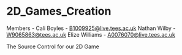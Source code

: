 # 2D_Games_Creation
Members - 
Cali Boyles - B1009925@live.tees.ac.uk
Nathan Wilby - W9065863@tees.ac.uk
Elize Williams - A0076070@live.tees.ac.uk

The Source Control for our 2D Game
